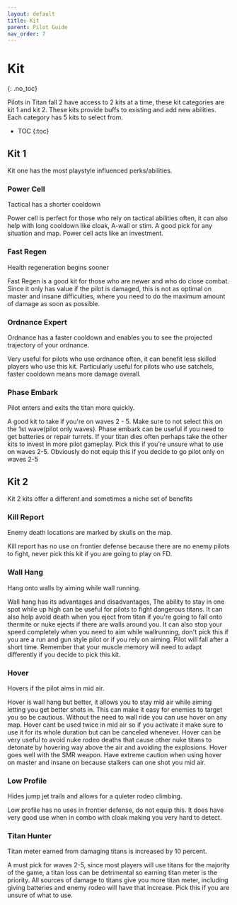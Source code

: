 ```yaml
---
layout: default
title: Kit
parent: Pilot Guide
nav_order: 7
---
```


# Kit
{: .no_toc}

Pilots in Titan fall 2 have access to 2 kits at a time, these kit categories are kit 1 and kit 2. These kits provide buffs to existing and add new abilities. Each category has 5 kits to select from.

- TOC
{:toc}

## Kit 1

Kit one has the most playstyle influenced perks/abilities.

### Power Cell

Tactical has a shorter cooldown

Power cell is perfect for those who rely on tactical abilities often, it can also help with long cooldown like cloak, A-wall or stim. A good pick for any situation and map. Power cell acts like an investment.

### Fast Regen

Health regeneration begins sooner

Fast Regen is a good kit for those who are newer and who do close combat. Since it only has value if the pilot is damaged, this is not as optimal on master and insane difficulties, where you need to do the maximum amount of damage as soon as possible.

### Ordnance Expert

Ordnance has a faster cooldown and enables you to see the projected trajectory of your ordnance.

Very useful for pilots who use ordnance often, it can benefit less skilled players who use this kit. Particularly useful for pilots who use satchels, faster cooldown means more damage overall.

### Phase Embark

Pilot enters and exits the titan more quickly.

A good kit to take if you're on waves 2 - 5. Make sure to not select this on the 1st wave(pilot only waves). Phase embark can be useful if you need to get batteries or repair turrets. If your titan dies often perhaps take the other kits to invest in more pilot gameplay. Pick this if you're unsure what to use on waves 2-5. Obviously do not equip this if you decide to go pilot only on waves 2-5

## Kit 2

Kit 2 kits offer a different and sometimes a niche set of benefits

### Kill Report

Enemy death locations are marked by skulls on the map.

Kill report has no use on frontier defense because there are no enemy pilots to fight, never pick this kit if you are going to play on FD.

### Wall Hang

Hang onto walls by aiming while wall running.

Wall hang has its advantages and disadvantages, The ability to stay in one spot while up high can be useful for pilots to fight dangerous titans. It can also help avoid death when you eject from titan if you're going to fall onto thermite or nuke ejects if there are walls around you. It can also stop your speed completely when you need to aim while wallrunning, don't pick this if you are a run and gun style pilot or if you rely on aiming. Pilot will fall after a short time. Remember that your muscle memory will need to adapt differently if you decide to pick this kit.

### Hover

Hovers if the pilot aims in mid air.

Hover is wall hang but better, it allows you to stay mid air while aiming letting you get better shots in. This can make it easy for enemies to target you so be cautious. Without the need to wall ride you can use hover on any map. Hover cant be used twice in mid air so if you activate it make sure to use it for its whole duration but can be canceled whenever. Hover can be very useful to avoid nuke rodeo deaths that cause other nuke titans to detonate by hovering way above the air and avoiding the explosions. Hover goes well with the SMR weapon. Have extreme caution when using hover on master and insane on because stalkers can one shot you mid air.

### Low Profile

Hides jump jet trails and allows for a quieter rodeo climbing.

Low profile has no uses in frontier defense, do not equip this. It does have very good use when in combo with cloak making you very hard to detect.

### Titan Hunter

Titan meter earned from damaging titans is increased by 10 percent.

A must pick for waves 2-5, since most players will use titans for the majority of the game, a titan loss can be detrimental so earning titan meter is the priority. All sources of damage to titans give you more titan meter, including giving batteries and enemy rodeo will have that increase. Pick this if you are unsure of what to use.
